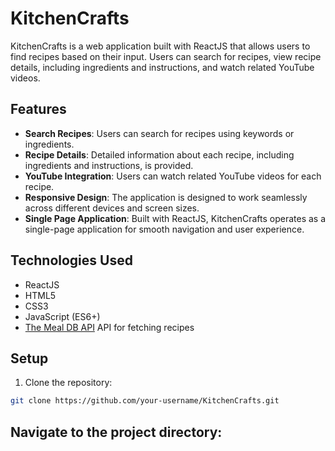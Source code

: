 # KitchenCrafts

KitchenCrafts is a web application built with ReactJS that allows users to find recipes based on their input. Users can search for recipes, view recipe details, including ingredients and instructions, and watch related YouTube videos.

## Features

- **Search Recipes**: Users can search for recipes using keywords or ingredients.
- **Recipe Details**: Detailed information about each recipe, including ingredients and instructions, is provided.
- **YouTube Integration**: Users can watch related YouTube videos for each recipe.
- **Responsive Design**: The application is designed to work seamlessly across different devices and screen sizes.
- **Single Page Application**: Built with ReactJS, KitchenCrafts operates as a single-page application for smooth navigation and user experience.

## Technologies Used

- ReactJS
- HTML5
- CSS3
- JavaScript (ES6+)
- [The Meal DB API](https://www.themealdb.com/api.php) API for fetching recipes

## Setup

1. Clone the repository:

```bash
git clone https://github.com/your-username/KitchenCrafts.git

```

## Navigate to the project directory:


